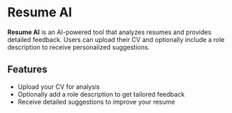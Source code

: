 # Resume AI

**Resume AI** is an AI-powered tool that analyzes resumes and provides detailed feedback. Users can upload their CV and optionally include a role description to receive personalized suggestions.

## Features
- Upload your CV for analysis
- Optionally add a role description to get tailored feedback
- Receive detailed suggestions to improve your resume



